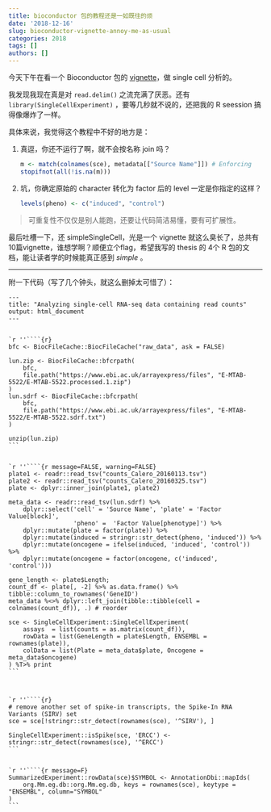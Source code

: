 ```yaml
---
title: bioconductor 包的教程还是一如既往的烦
date: '2018-12-16'
slug: bioconductor-vignette-annoy-me-as-usual
categories: 2018
tags: []
authors: []
---
```




今天下午在看一个 Bioconductor 包的 [vignette](https://www.bioconductor.org/packages/release/workflows/vignettes/simpleSingleCell/inst/doc/work-1-reads.html)，做 single cell 分析的。

我发现我现在真是对 `read.delim()` 之流充满了厌恶。还有 `library(SingleCellExperiment)` ，要等几秒就不说的，还把我的 R seession 搞得像爆炸了一样。

具体来说，我觉得这个教程中不好的地方是：

1. 真逗，你还不运行了啊，就不会按名称 join 吗？

   ```r
   m <- match(colnames(sce), metadata[["Source Name"]]) # Enforcing    identical order.
   stopifnot(all(!is.na(m)))
   ```

1. 坑，你确定原始的 character 转化为 factor 后的 level 一定是你指定的这样？

   ```r
   levels(pheno) <- c("induced", "control")
   ```


> 可重复性不仅仅是别人能跑，还要让代码简洁易懂，要有可扩展性。

最后吐槽一下，还 simpleSingleCell，光是一个 vignette 就这么臭长了，总共有10篇vignette，谁想学啊？顺便立个flag，希望我写的 thesis 的 4个 R 包的文档，能让读者学的时候能真正感到 _simple_ 。

--------------------------------

附一下代码（写了几个钟头，就这么删掉太可惜了）：

````
---
title: "Analyzing single-cell RNA-seq data containing read counts"
output: html_document
---


`r ''````{r}
bfc <- BiocFileCache::BiocFileCache("raw_data", ask = FALSE)

lun.zip <- BiocFileCache::bfcrpath(
    bfc, 
    file.path("https://www.ebi.ac.uk/arrayexpress/files", "E-MTAB-5522/E-MTAB-5522.processed.1.zip")
)
lun.sdrf <- BiocFileCache::bfcrpath(
    bfc, 
    file.path("https://www.ebi.ac.uk/arrayexpress/files", "E-MTAB-5522/E-MTAB-5522.sdrf.txt")
)

unzip(lun.zip)
```


`r ''````{r message=FALSE, warning=FALSE}
plate1 <- readr::read_tsv("counts_Calero_20160113.tsv")
plate2 <- readr::read_tsv("counts_Calero_20160325.tsv")
plate <- dplyr::inner_join(plate1, plate2)

meta_data <- readr::read_tsv(lun.sdrf) %>% 
    dplyr::select('cell' = 'Source Name', 'plate' = 'Factor Value[block]', 
                  'pheno' =  'Factor Value[phenotype]') %>%
    dplyr::mutate(plate = factor(plate)) %>%
    dplyr::mutate(induced = stringr::str_detect(pheno, 'induced')) %>%
    dplyr::mutate(oncogene = ifelse(induced, 'induced', 'control')) %>%
    dplyr::mutate(oncogene = factor(oncogene, c('induced', 'control')))

gene_length <- plate$Length;
count_df <- plate[, -2] %>% as.data.frame() %>% tibble::column_to_rownames('GeneID')
meta_data %<>% dplyr::left_join(tibble::tibble(cell = colnames(count_df)), .) # reorder

sce <- SingleCellExperiment::SingleCellExperiment(
    assays  = list(counts = as.matrix(count_df)),
    rowData = list(GeneLength = plate$Length, ENSEMBL = rownames(plate)),
    colData = list(Plate = meta_data$plate, Oncogene = meta_data$oncogene)
) %T>% print
```



`r ''````{r}
# remove another set of spike-in transcripts, the Spike-In RNA Variants (SIRV) set
sce = sce[!stringr::str_detect(rownames(sce), '^SIRV'), ]

SingleCellExperiment::isSpike(sce, 'ERCC') <- stringr::str_detect(rownames(sce), '^ERCC')
```


`r ''````{r message=F}
SummarizedExperiment::rowData(sce)$SYMBOL <- AnnotationDbi::mapIds(
    org.Mm.eg.db::org.Mm.eg.db, keys = rownames(sce), keytype = "ENSEMBL", column="SYMBOL"
)
```

````
